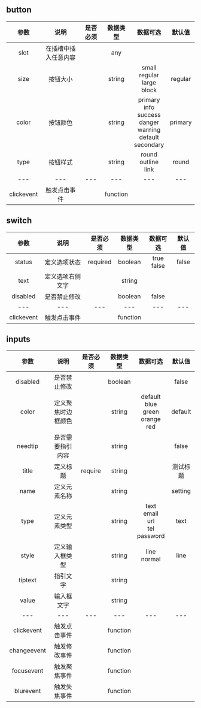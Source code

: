 <!--
 * @Author: Miya
 * @Date: 2020-09-11 15:42:18
 * @LastEditTime: 2020-09-17 11:11:12
 * @LastEditors: Miya
 * @Description: Mermaid UI 临时文档
 * @FilePath: \Single-Search\src\Mermaid.md
 * @Version: 0.2
-->

## button

|    参数    |         说明         | 是否必须 | 数据类型 |                                数据可选                                 | 默认值  |
| :--------: | :------------------: | :------: | :------: | :---------------------------------------------------------------------: | :-----: |
|    slot    | 在插槽中插入任意内容 |          |   any    |                                                                         |
|    size    |       按钮大小       |          |  string  |                   small<br>regular<br>large<br>block                    | regular |
|   color    |       按钮颜色       |          |  string  | primary<br>info<br>success<br>danger<br>warning<br>default<br>secondary | primary |
|    type    |       按钮样式       |          |  string  |                        round<br>outline<br>link                         |  round  |
|    ---     |         ---          |   ---    |   ---    |                                   ---                                   |   ---   |
| clickevent |     触发点击事件     |          | function |

## switch

|    参数    |       说明       | 是否必须 | 数据类型 |   数据可选    | 默认值 |
| :--------: | :--------------: | :------: | :------: | :-----------: | :----: |
|   status   |   定义选项状态   | required | boolean  | true<br>false | false  |
|    text    | 定义选项右侧文字 |          |  string  |               |
|  disabled  |   是否禁止修改   |          | boolean  |     false     |
|    ---     |       ---        |   ---    |   ---    |      ---      |  ---   |
| clickevent |   触发点击事件   |          | function |               |

## inputs

|    参数     |        说明        | 是否必须 | 数据类型 |                 数据可选                  |  默认值  |
| :---------: | :----------------: | :------: | :------: | :---------------------------------------: | :------: |
|  disabled   |    是否禁止修改    |          | boolean  |                                           |  false   |
|    color    | 定义聚焦时边框颜色 |          |  string  | default<br>blue<br>green<br>orange<br>red | default  |
|   needtip   |  是否需要指引内容  |          |  string  |                                           |  false   |
|    title    |      定义标题      | require  |  string  |                                           | 测试标题 |
|    name     |    定义元素名称    |          |  string  |                                           | setting  |
|    type     |    定义元素类型    |          |  string  |  text<br>email<br>url<br>tel<br>password  |   text   |
|    style    |   定义输入框类型   |          |  string  |             line <br> normal              |   line   |
|   tiptext   |      指引文字      |          |  string  |                                           |
|    value    |     输入框文字     |          |  string  |                                           |
|     ---     |        ---         |   ---    |   ---    |                    ---                    |   ---    |
| clickevent  |    触发点击事件    |          | function |                                           |
| changeevent |    触发修改事件    |          | function |                                           |
| focusevent  |    触发聚焦事件    |          | function |                                           |
|  blurevent  |    触发失焦事件    |          | function |                                           |
